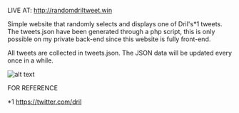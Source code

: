 LIVE AT: http://randomdriltweet.win

Simple website that randomly selects and displays one of Dril's*1 tweets.
The tweets.json have been generated through a php script, this is only possible on my private back-end since this website is fully front-end.

All tweets are collected in tweets.json. The JSON data will be updated every once in a while.

![alt text](https://cdn.discordapp.com/attachments/484801932528189461/560007049677635604/dril_screen.jpg)

FOR REFERENCE 

*1 https://twitter.com/dril

